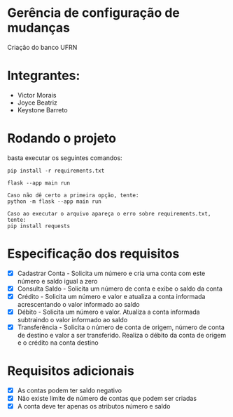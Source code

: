 # Gerência de configuração de mudanças
Criação do banco UFRN

# Integrantes:
* Victor Morais
* Joyce Beatriz
* Keystone Barreto

# Rodando o projeto

basta executar os seguintes comandos:
```
pip install -r requirements.txt

flask --app main run

Caso não dê certo a primeira opção, tente: 
python -m flask --app main run

Caso ao executar o arquivo apareça o erro sobre requirements.txt, tente: 
pip install requests
```

# Especificação dos requisitos

- [x] Cadastrar Conta -  Solicita um número e cria uma conta com este número e saldo igual a zero
- [x] Consulta Saldo - Solicita um número de conta e exibe o saldo da conta
- [x] Crédito - Solicita um número e valor e atualiza a conta informada acrescentando o valor informado ao saldo
- [x] Débito - Solicita um número e valor. Atualiza a conta informada subtraindo o valor informado ao saldo
- [x] Transferência - Solicita o número de conta de origem, número de conta de destino e valor a ser transferido. Realiza o débito da conta de origem e o crédito na conta destino

# Requisitos adicionais
- [x] As contas podem ter saldo negativo
- [x] Não existe limite de número de contas que podem ser criadas
- [x] A conta deve ter apenas os atributos número e saldo